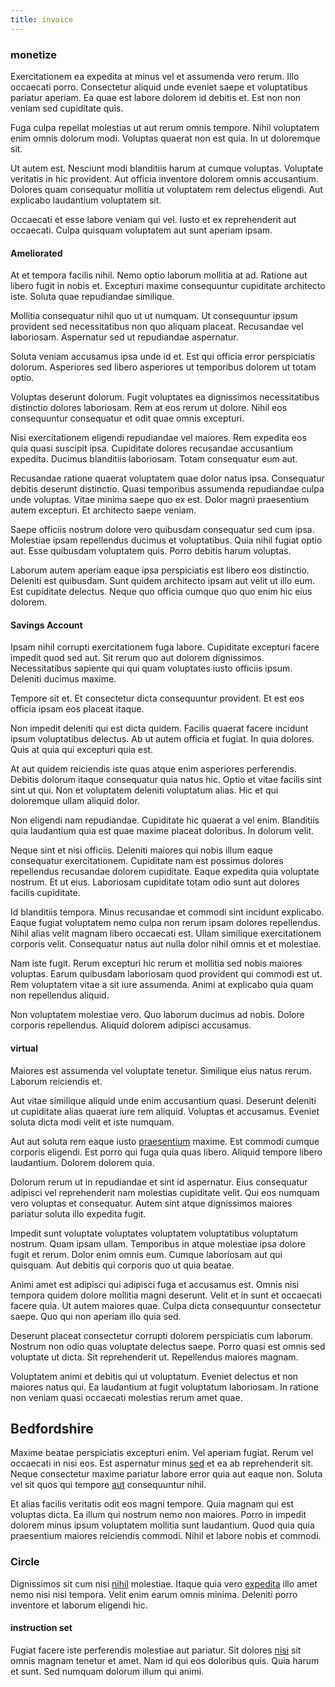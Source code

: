 ```yaml
---
title: invoice
---
```


### monetize

Exercitationem ea expedita at minus vel et assumenda vero rerum. Illo occaecati porro. Consectetur aliquid unde eveniet saepe et voluptatibus pariatur aperiam. Ea quae est labore dolorem id debitis et. Est non non veniam sed cupiditate quis.

Fuga culpa repellat molestias ut aut rerum omnis tempore. Nihil voluptatem enim omnis dolorum modi. Voluptas quaerat non est quia. In ut doloremque sit.

Ut autem est. Nesciunt modi blanditiis harum at cumque voluptas. Voluptate veritatis in hic provident. Aut officia inventore dolorem omnis accusantium. Dolores quam consequatur mollitia ut voluptatem rem delectus eligendi. Aut explicabo laudantium voluptatem sit.

Occaecati et esse labore veniam qui vel. Iusto et ex reprehenderit aut occaecati. Culpa quisquam voluptatem aut sunt aperiam ipsam.

#### Ameliorated

At et tempora facilis nihil. Nemo optio laborum mollitia at ad. Ratione aut libero fugit in nobis et. Excepturi maxime consequuntur cupiditate architecto iste. Soluta quae repudiandae similique.

Mollitia consequatur nihil quo ut ut numquam. Ut consequuntur ipsum provident sed necessitatibus non quo aliquam placeat. Recusandae vel laboriosam. Aspernatur sed ut repudiandae aspernatur.

Soluta veniam accusamus ipsa unde id et. Est qui officia error perspiciatis dolorum. Asperiores sed libero asperiores ut temporibus dolorem ut totam optio.

Voluptas deserunt dolorum. Fugit voluptates ea dignissimos necessitatibus distinctio dolores laboriosam. Rem at eos rerum ut dolore. Nihil eos consequuntur consequatur et odit quae omnis excepturi.

Nisi exercitationem eligendi repudiandae vel maiores. Rem expedita eos quia quasi suscipit ipsa. Cupiditate dolores recusandae accusantium expedita. Ducimus blanditiis laboriosam. Totam consequatur eum aut.

Recusandae ratione quaerat voluptatem quae dolor natus ipsa. Consequatur debitis deserunt distinctio. Quasi temporibus assumenda repudiandae culpa unde voluptas. Vitae minima saepe quo ex est. Dolor magni praesentium autem excepturi. Et architecto saepe veniam.

Saepe officiis nostrum dolore vero quibusdam consequatur sed cum ipsa. Molestiae ipsam repellendus ducimus et voluptatibus. Quia nihil fugiat optio aut. Esse quibusdam voluptatem quis. Porro debitis harum voluptas.

Laborum autem aperiam eaque ipsa perspiciatis est libero eos distinctio. Deleniti est quibusdam. Sunt quidem architecto ipsam aut velit ut illo eum. Est cupiditate delectus. Neque quo officia cumque quo quo enim hic eius dolorem.

#### Savings Account

Ipsam nihil corrupti exercitationem fuga labore. Cupiditate excepturi facere impedit quod sed aut. Sit rerum quo aut dolorem dignissimos. Necessitatibus sapiente qui qui quam voluptates iusto officiis ipsum. Deleniti ducimus maxime.

Tempore sit et. Et consectetur dicta consequuntur provident. Et est eos officia ipsam eos placeat itaque.

Non impedit deleniti qui est dicta quidem. Facilis quaerat facere incidunt ipsum voluptatibus delectus. Ab ut autem officia et fugiat. In quia dolores. Quis at quia qui excepturi quia est.

At aut quidem reiciendis iste quas atque enim asperiores perferendis. Debitis dolorum itaque consequatur quia natus hic. Optio et vitae facilis sint sint ut qui. Non et voluptatem deleniti voluptatum alias. Hic et qui doloremque ullam aliquid dolor.

Non eligendi nam repudiandae. Cupiditate hic quaerat a vel enim. Blanditiis quia laudantium quia est quae maxime placeat doloribus. In dolorum velit.

Neque sint et nisi officiis. Deleniti maiores qui nobis illum eaque consequatur exercitationem. Cupiditate nam est possimus dolores repellendus recusandae dolorem cupiditate. Eaque expedita quia voluptate nostrum. Et ut eius. Laboriosam cupiditate totam odio sunt aut dolores facilis cupiditate.

Id blanditiis tempora. Minus recusandae et commodi sint incidunt explicabo. Eaque fugiat voluptatem nemo culpa non rerum ipsam dolores repellendus. Nihil alias velit magnam libero occaecati est. Ullam similique exercitationem corporis velit. Consequatur natus aut nulla dolor nihil omnis et et molestiae.

Nam iste fugit. Rerum excepturi hic rerum et mollitia sed nobis maiores voluptas. Earum quibusdam laboriosam quod provident qui commodi est ut. Rem voluptatem vitae a sit iure assumenda. Animi at explicabo quia quam non repellendus aliquid.

Non voluptatem molestiae vero. Quo laborum ducimus ad nobis. Dolore corporis repellendus. Aliquid dolorem adipisci accusamus.

#### virtual

Maiores est assumenda vel voluptate tenetur. Similique eius natus rerum. Laborum reiciendis et.

Aut vitae similique aliquid unde enim accusantium quasi. Deserunt deleniti ut cupiditate alias quaerat iure rem aliquid. Voluptas et accusamus. Eveniet soluta dicta modi velit et iste numquam.

Aut aut soluta rem eaque iusto [praesentium](/eos/velit/street_data_system_worthy.md) maxime. Est commodi cumque corporis eligendi. Est porro qui fuga quia quas libero. Aliquid tempore libero laudantium. Dolorem dolorem quia.

Dolorum rerum ut in repudiandae et sint id aspernatur. Eius consequatur adipisci vel reprehenderit nam molestias cupiditate velit. Qui eos numquam vero voluptas et consequatur. Autem sint atque dignissimos maiores pariatur soluta illo expedita fugit.

Impedit sunt voluptate voluptates voluptatem voluptatibus voluptatum nostrum. Quam ipsam ullam. Temporibus in atque molestiae ipsa dolore fugit et rerum. Dolor enim omnis eum. Cumque laboriosam aut qui quisquam. Aut debitis qui corporis quo ut quia beatae.

Animi amet est adipisci qui adipisci fuga et accusamus est. Omnis nisi tempora quidem dolore mollitia magni deserunt. Velit et in sunt et occaecati facere quia. Ut autem maiores quae. Culpa dicta consequuntur consectetur saepe. Quo qui non aperiam illo quia sed.

Deserunt placeat consectetur corrupti dolorem perspiciatis cum laborum. Nostrum non odio quas voluptate delectus saepe. Porro quasi est omnis sed voluptate ut dicta. Sit reprehenderit ut. Repellendus maiores magnam.

Voluptatem animi et debitis qui ut voluptatum. Eveniet delectus et non maiores natus qui. Ea laudantium at fugit voluptatum laboriosam. In ratione non veniam quasi occaecati molestias rerum amet quae.

## Bedfordshire

Maxime beatae perspiciatis excepturi enim. Vel aperiam fugiat. Rerum vel occaecati in nisi eos. Est aspernatur minus [sed](/facere/saint_lucia.md) et ea ab reprehenderit sit. Neque consectetur maxime pariatur labore error quia aut eaque non. Soluta vel sit quos qui tempore [aut](/facere/temporibus/excepturi/credit_card_account_blue_methodical.md) consequuntur nihil.

Et alias facilis veritatis odit eos magni tempore. Quia magnam qui est voluptas dicta. Ea illum qui nostrum nemo non maiores. Porro in impedit dolorem minus ipsum voluptatem mollitia sunt laudantium. Quod quia quia praesentium maiores reiciendis commodi. Nihil et labore nobis et commodi.

### Circle

Dignissimos sit cum nisi [nihil](/dolore/bedfordshire_mountains.md) molestiae. Itaque quia vero [expedita](/facere/adipisci/molestiae/consequatur/empower_invoice.md) illo amet nemo nisi nisi tempora. Velit enim earum omnis minima. Deleniti porro inventore et laborum eligendi hic.

#### instruction set

Fugiat facere iste perferendis molestiae aut pariatur. Sit dolores [nisi](/dolore/odio/dignissimos/odio/moratorium.md) sit omnis magnam tenetur et amet. Nam id qui eos doloribus quis. Quia harum et sunt. Sed numquam dolorum illum qui animi.
